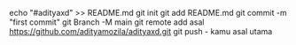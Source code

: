 echo "#adityaxd" >> README.md 
git init 
git add README.md 
git commit -m "first commit" 
git Branch -M main 
git remote add asal https://github.com/adityamozila/adityaxd.git
 git push - kamu asal utama
